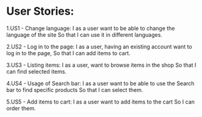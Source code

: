 # User Stories:

1.US1 - Change language:
I as a user want to be able to change the language of the site
So that I can use it in different languages.

2.US2 - Log in to the page:
I as a user, having an existing account want to log in to the page,
So that I can add items to cart.

3.US3 - Listing items:
I as a user, want to browse items in the shop
So that I can find selected items.

4.US4 - Usage of Search bar:
I as a user want to be able to use the Search bar to find specific products
So that I can select them.

5.US5 - Add items to cart:
I as a user want to add items to the cart
So I can order them.
